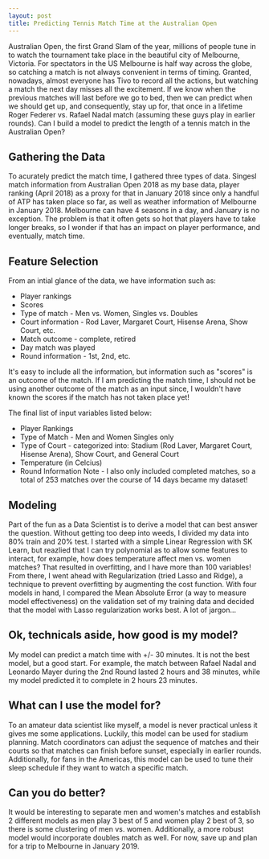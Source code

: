```yaml
---
layout: post
title: Predicting Tennis Match Time at the Australian Open
---
```

Australian Open, the first Grand Slam of the year, millions of people tune in to watch the tournament take place in the beautiful city of Melbourne, Victoria. For spectators in the US Melbourne is half way across the globe, so catching a match is not always convenient in terms of timing. Granted, nowadays, almost everyone has Tivo to record all the actions, but watching a match the next day misses all the excitement. If we know when the previous matches will last before we go to bed, then we can predict when we should get up, and consequently, stay up for, that once in a lifetime Roger Federer vs. Rafael Nadal match (assuming these guys play in earlier rounds). Can I build a model to predict the length of a tennis match in the Australian Open? 

## Gathering the Data
To acurately predict the match time, I gathered three types of data. Singesl match information from Australian Open 2018 as my base data, player ranking (April 2018) as a proxy for that in January 2018 since only a handful of ATP has taken place so far, as well as weather information of Melbourne in January 2018. Melbourne can have 4 seasons in a day, and January is no exception. The problem is that it often gets so hot that players have to take longer breaks, so I wonder if that has an impact on player performance, and eventually, match time. 

## Feature Selection
From an intial glance of the data, we have information such as: 
* Player rankings
* Scores
* Type of match - Men vs. Women, Singles vs. Doubles
* Court information - Rod Laver, Margaret Court, Hisense Arena, Show Court, etc. 
* Match outcome - complete, retired
* Day match was played 
* Round information - 1st, 2nd, etc.

It's easy to include all the information, but information such as "scores" is an outcome of the match. If I am predicting the match time, I should not be using another outcome of the match as an input since, I wouldn't have known the scores if the match has not taken place yet! 

The final list of input variables listed below: 
* Player Rankings
* Type of Match - Men and Women Singles only
* Type of Court - categorized into: Stadium (Rod Laver, Margaret Court, Hisense Arena), Show Court, and General Court
* Temperature (in Celcius) 
* Round Information
Note - I also only included completed matches, so a total of 253 matches over the course of 14 days became my dataset! 

## Modeling
Part of the fun as a Data Scientist is to derive a model that can best answer the question. Without getting too deep into weeds, I divided my data into 80% train and 20% test. I started with a simple Linear Regression with SK Learn, but reazlied that I can try polynomial as to allow some features to interact, for example, how does temperature affect men vs. women matches? That resulted in overfitting, and I have more than 100 variables! From there, I went ahead with Regularization (tried Lasso and Ridge), a technique to prevent overfitting by augmenting the cost function. With four models in hand, I compared the Mean Absolute Error (a way to measure model effectiveness) on the validation set of my training data and decided that the model with Lasso regularization works best. A lot of jargon... 

## Ok, technicals aside, how good is my model? 
My model can predict a match time with +/- 30 minutes. It is not the best model, but a good start. For example, the match between Rafael Nadal and Leonardo Mayer during the 2nd Round lasted 2 hours and 38 minutes, while my model predicted it to complete in 2 hours 23 minutes.

## What can I use the model for? 
To an amateur data scientist like myself, a model is never practical unless it gives me some applications. Luckily, this model can be used for stadium planning. Match coordinators can adjust the sequence of matches and their courts so that matches can finish before sunset, especially in earlier rounds. Additionally, for fans in the Americas, this model can be used to tune their sleep schedule if they want to watch a specific match. 

## Can you do better? 
It would be interesting to separate men and women's matches and establish 2 different models as men play 3 best of 5 and women play 2 best of 3, so there is some clustering of men vs. women. Additionally, a more robust model would incorporate doubles match as well. 
For now, save up and plan for a trip to Melbourne in January 2019. 
